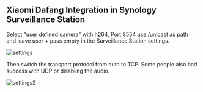 ## Xiaomi Dafang Integration in Synology Surveillance Station

Select "user defined camera" with h264, Port 8554 use /unicast as path and leave user + pass empty in the Surveillance Station settings.

![settings](https://user-images.githubusercontent.com/33186930/36000679-fc39625c-0d23-11e8-9bd8-e944d44af01c.png)

Then switch the transport protocol from auto to TCP. Some people also had success with UDP or disabling the audio.

![settings2](https://user-images.githubusercontent.com/927834/37605071-b6c0659e-2b92-11e8-9be4-a674801761a3.JPG)
